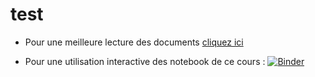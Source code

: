 # test

* Pour une meilleure lecture des documents [cliquez ici](https://nbviewer.jupyter.org/github/seynave/testConda)


* Pour une utilisation interactive des notebook de ce cours : [![Binder](https://mybinder.org/badge_logo.svg)](https://mybinder.org/v2/gh/seynave/testConda/master)
